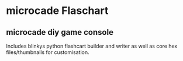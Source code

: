 # microcade Flaschart
microcade diy game console
---

Includes blinkys python flashcart builder and writer as well as core hex files/thumbnails for customisation.
